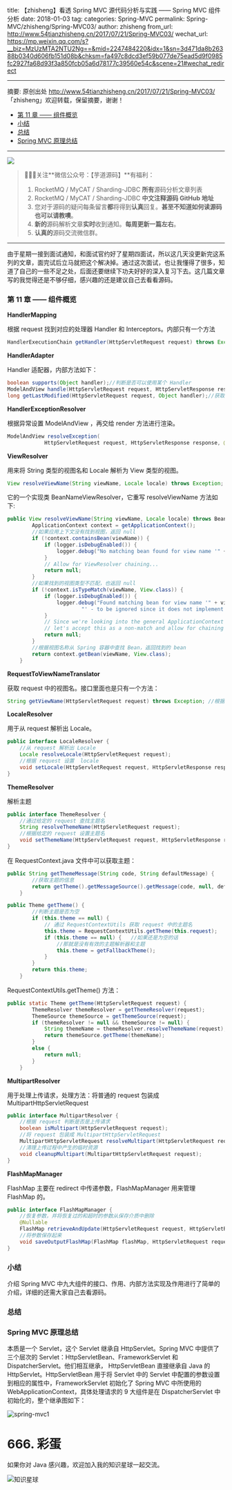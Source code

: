 title: 【zhisheng】看透 Spring MVC 源代码分析与实践 —— Spring MVC 组件分析
date: 2018-01-03
tag: 
categories: Spring-MVC
permalink: Spring-MVC/zhisheng/Spring-MVC03/
author: zhisheng
from_url: http://www.54tianzhisheng.cn/2017/07/21/Spring-MVC03/
wechat_url: https://mp.weixin.qq.com/s?__biz=MzUzMTA2NTU2Ng==&mid=2247484220&idx=1&sn=3d471da8b26388b0340d606fb151d08b&chksm=fa497c8dcd3ef59b077de75ead5d9f0985fc2927fa68d93f3a850fcb05a6d78177c39560e54c&scene=21#wechat_redirect

-------

摘要: 原创出处 http://www.54tianzhisheng.cn/2017/07/21/Spring-MVC03/ 「zhisheng」欢迎转载，保留摘要，谢谢！

- [第 11 章 —— 组件概览](http://www.iocoder.cn/Spring-MVC/zhisheng/)
- [小结](http://www.iocoder.cn/Spring-MVC/zhisheng/)
- [总结](http://www.iocoder.cn/Spring-MVC/zhisheng/)
- [Spring MVC 原理总结](http://www.iocoder.cn/Spring-MVC/zhisheng/)

-------

![](http://www.iocoder.cn/images/common/wechat_mp_2017_07_31.jpg)

> 🙂🙂🙂关注**微信公众号：【芋道源码】**有福利：
> 1. RocketMQ / MyCAT / Sharding-JDBC **所有**源码分析文章列表
> 2. RocketMQ / MyCAT / Sharding-JDBC **中文注释源码 GitHub 地址**
> 3. 您对于源码的疑问每条留言**都**将得到**认真**回复。**甚至不知道如何读源码也可以请教噢**。
> 4. **新的**源码解析文章**实时**收到通知。**每周更新一篇左右**。
> 5. **认真的**源码交流微信群。

-------

由于星期一接到面试通知，和面试官约好了星期四面试，所以这几天没更新完这系列的文章，面完试后立马就把这个解决掉。通过这次面试，也让我懂得了很多，知道了自己的一些不足之处，后面还要继续下功夫好好的深入复习下去。这几篇文章写的我觉得还是不够仔细，感兴趣的还是建议自己去看看源码。

### 第 11 章 —— 组件概览

**HandlerMapping**

根据 request 找到对应的处理器 Handler 和 Interceptors。内部只有一个方法

```Java
HandlerExecutionChain getHandler(HttpServletRequest request) throws Exception;
```

**HandlerAdapter**

Handler 适配器，内部方法如下：

```Java
boolean supports(Object handler);//判断是否可以使用某个 Handler
ModelAndView handle(HttpServletRequest request, HttpServletResponse response, Object handler) throws Exception; //具体使用
long getLastModified(HttpServletRequest request, Object handler);//获取资源上一次修改的时间
```

**HandlerExceptionResolver**

根据异常设置 ModelAndView ，再交给 render 方法进行渲染。

```Java
ModelAndView resolveException(
			HttpServletRequest request, HttpServletResponse response, @Nullable Object handler, Exception ex)
```

**ViewResolver**

用来将 String 类型的视图名和 Locale 解析为 View 类型的视图。

```Java
View resolveViewName(String viewName, Locale locale) throws Exception;
```

它的一个实现类 BeanNameViewResolver，它重写 resolveViewName 方法如下:

```Java
public View resolveViewName(String viewName, Locale locale) throws BeansException {
		ApplicationContext context = getApplicationContext();
		//如果应用上下文没有找到视图，返回 null
		if (!context.containsBean(viewName)) {
			if (logger.isDebugEnabled()) {
				logger.debug("No matching bean found for view name '" + viewName + "'");
			}
			// Allow for ViewResolver chaining...
			return null;
		}
		//如果找到的视图类型不匹配，也返回 null
		if (!context.isTypeMatch(viewName, View.class)) {
			if (logger.isDebugEnabled()) {
				logger.debug("Found matching bean for view name '" + viewName +
						"' - to be ignored since it does not implement View");
			}
			// Since we're looking into the general ApplicationContext here,
			// let's accept this as a non-match and allow for chaining as well...
			return null;
		}
		//根据视图名称从 Spring 容器中查找 Bean，返回找到的 bean
		return context.getBean(viewName, View.class);
	}
```

**RequestToViewNameTranslator**

获取 request 中的视图名。接口里面也是只有一个方法：

```Java
String getViewName(HttpServletRequest request) throws Exception; //根据 request 查找视图名
```

**LocaleResolver**

用于从 request 解析出 Locale。

```Java
public interface LocaleResolver {
  	//从 request 解析出 Locale
	Locale resolveLocale(HttpServletRequest request);
  	//根据 request 设置  locale
	void setLocale(HttpServletRequest request, HttpServletResponse response, @Nullable Locale locale);
}
```

**ThemeResolver**

解析主题

```Java
public interface ThemeResolver {
	//通过给定的 request 查找主题名
	String resolveThemeName(HttpServletRequest request);
	//根据给定的 request 设置主题名
	void setThemeName(HttpServletRequest request, HttpServletResponse response, String themeName);
}
```

在 RequestContext.java 文件中可以获取主题：

```Java
public String getThemeMessage(String code, String defaultMessage) {
		//获取主题的信息
		return getTheme().getMessageSource().getMessage(code, null, defaultMessage, this.locale);
	}

public Theme getTheme() {
		//判断主题是否为空
		if (this.theme == null) {
			// 通过 RequestContextUtils 获取 request 中的主题名
			this.theme = RequestContextUtils.getTheme(this.request);
			if (this.theme == null) {	//如果还是为空的话
				//那就是没有有效的主题解析器和主题
				this.theme = getFallbackTheme();
			}
		}
		return this.theme;
	}
```

RequestContextUtils.getTheme() 方法：

```Java
public static Theme getTheme(HttpServletRequest request) {
		ThemeResolver themeResolver = getThemeResolver(request);
		ThemeSource themeSource = getThemeSource(request);
		if (themeResolver != null && themeSource != null) {
			String themeName = themeResolver.resolveThemeName(request);
			return themeSource.getTheme(themeName);
		}
		else {
			return null;
		}
	}
```

**MultipartResolver**

用于处理上传请求，处理方法：将普通的 request 包装成 MultipartHttpServletRequest

```Java
public interface MultipartResolver {
	//根据 request 判断是否是上传请求
	boolean isMultipart(HttpServletRequest request);
	//将 request 包装成 MultipartHttpServletRequest
	MultipartHttpServletRequest resolveMultipart(HttpServletRequest request) throws MultipartException;
	//清理上传过程中产生的临时资源
	void cleanupMultipart(MultipartHttpServletRequest request);
}
```

**FlashMapManager**

FlashMap 主要在 redirect 中传递参数，FlashMapManager 用来管理 FlashMap 的。

```Java
public interface FlashMapManager {
	//恢复参数，并将恢复过的和超时的参数从保存介质中删除
	@Nullable
	FlashMap retrieveAndUpdate(HttpServletRequest request, HttpServletResponse response);
	//将参数保存起来
	void saveOutputFlashMap(FlashMap flashMap, HttpServletRequest request, HttpServletResponse response);
}
```

### 小结

介绍 Spring MVC 中九大组件的接口、作用、内部方法实现及作用进行了简单的介绍，详细的还需大家自己去看源码。

### 总结

### Spring MVC 原理总结

本质是一个 Servlet，这个 Servlet 继承自 HttpServlet。Spring MVC 中提供了三个层次的 Servlet：HttpServletBean、FrameworkServlet 和 DispatcherServlet。他们相互继承， HttpServletBean 直接继承自 Java 的 HttpServlet。HttpServletBean 用于将 Servlet 中的 Servlet 中配置的参数设置到相应的属性中，FrameworkServlet 初始化了 Spring MVC 中所使用的 WebApplicationContext，具体处理请求的 9 大组件是在 DispatcherServlet 中初始化的，整个继承图如下：

![spring-mvc1](http://ohfk1r827.bkt.clouddn.com/spring-mvc1.jpg)

# 666. 彩蛋

如果你对 Java 感兴趣，欢迎加入我的知识星球一起交流。

![知识星球](http://www.iocoder.cn/images/Architecture/2017_12_29/01.png)